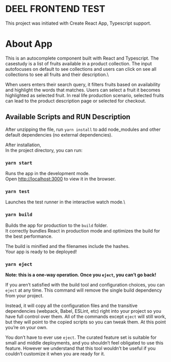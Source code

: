 # DEEL FRONTEND TEST

This project was initiated with Create React App, Typescript support.

# About App

This is an autocomplete component built with React and Typescript. The casestudy is a list of fruits available in a product collection. The input autofocuses on default to see collections and users can click on see all collections to see all fruits and their description.\

When users enters their search query, it filters fruits based on availability and highlight the words that matches. Users can select a fruit it becomes highlighted as selected fruit. In real life production scenario, selected fruits can lead to the product description page or selected for checkout.


## Available Scripts and RUN Description

After unzipping the file, run `yarn install` to add node_modules and other default dependencies (no external dependencies).

After installation,\
In the project directory, you can run:

### `yarn start`

Runs the app in the development mode.\
Open [http://localhost:3000](http://localhost:3000) to view it in the browser.

### `yarn test`

Launches the test runner in the interactive watch mode.\

### `yarn build`

Builds the app for production to the `build` folder.\
It correctly bundles React in production mode and optimizes the build for the best performance.

The build is minified and the filenames include the hashes.\
Your app is ready to be deployed!

### `yarn eject`

**Note: this is a one-way operation. Once you `eject`, you can’t go back!**

If you aren’t satisfied with the build tool and configuration choices, you can `eject` at any time. This command will remove the single build dependency from your project.

Instead, it will copy all the configuration files and the transitive dependencies (webpack, Babel, ESLint, etc) right into your project so you have full control over them. All of the commands except `eject` will still work, but they will point to the copied scripts so you can tweak them. At this point you’re on your own.

You don’t have to ever use `eject`. The curated feature set is suitable for small and middle deployments, and you shouldn’t feel obligated to use this feature. However we understand that this tool wouldn’t be useful if you couldn’t customize it when you are ready for it.